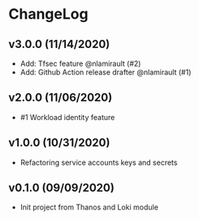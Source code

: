 # ChangeLog

## v3.0.0 (11/14/2020)

- Add: Tfsec feature @nlamirault (#2)
- Add: Github Action release drafter @nlamirault (#1)

## v2.0.0 (11/06/2020)

- #1 Workload identity feature

## v1.0.0 (10/31/2020)

- Refactoring service accounts keys and secrets

## v0.1.0 (09/09/2020)

- Init project from Thanos and Loki module